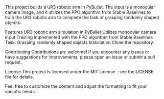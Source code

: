 This project builds a UR3 robotic arm in PyBullet. The input is a monocular camera image, and it utilizes the PPO algorithm from Stable Baselines to train the UR3 robotic arm to complete the task of grasping randomly shaped objects.

Features
UR3 robotic arm simulation in PyBullet
Utilizes monocular camera input
Training implemented with the PPO algorithm from Stable Baselines
Task: Grasping randomly shaped objects
Installation
Clone the repository:

Contributing
Contributions are welcome! If you encounter any issues or have suggestions for improvements, please open an issue or submit a pull request.

License
This project is licensed under the MIT License - see the LICENSE file for details.

Feel free to customize the content and adjust the formatting to fit your specific needs.
